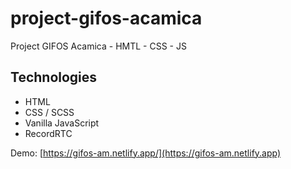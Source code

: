 # project-gifos-acamica
Project GIFOS Acamica - HMTL - CSS - JS

## Technologies

* HTML
* CSS / SCSS
* Vanilla JavaScript
* RecordRTC 

Demo: [https://gifos-am.netlify.app/](https://gifos-am.netlify.app)
